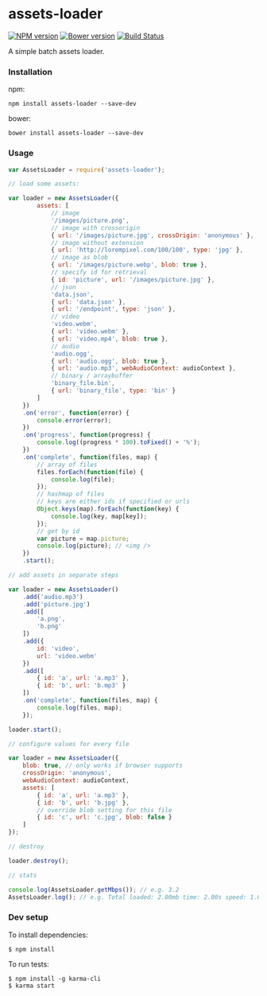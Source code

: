 # assets-loader

[![NPM version](https://badge.fury.io/js/assets-loader.svg)](http://badge.fury.io/js/assets-loader) [![Bower version](https://badge.fury.io/bo/assets-loader.svg)](http://badge.fury.io/bo/assets-loader) [![Build Status](https://secure.travis-ci.org/ianmcgregor/assets-loader.png)](https://travis-ci.org/ianmcgregor/assets-loader)

A simple batch assets loader.

### Installation

npm:
```
npm install assets-loader --save-dev
```
bower:
```
bower install assets-loader --save-dev
```

### Usage

```javascript
var AssetsLoader = require('assets-loader');

// load some assets:

var loader = new AssetsLoader({
        assets: [
            // image
            '/images/picture.png',
            // image with crossorigin
            { url: '/images/picture.jpg', crossOrigin: 'anonymous' },
            // image without extension
            { url: 'http://lorempixel.com/100/100', type: 'jpg' },
            // image as blob
            { url: '/images/picture.webp', blob: true },
            // specify id for retrieval
            { id: 'picture', url: '/images/picture.jpg' },
            // json
            'data.json',
            { url: 'data.json' },
            { url: '/endpoint', type: 'json' },
            // video
            'video.webm',
            { url: 'video.webm' },
            { url: 'video.mp4', blob: true },
            // audio
            'audio.ogg',
            { url: 'audio.ogg', blob: true },
            { url: 'audio.mp3', webAudioContext: audioContext },
            // binary / arraybuffer
            'binary_file.bin',
            { url: 'binary_file', type: 'bin' }
        ]
    })
    .on('error', function(error) {
        console.error(error);
    })
    .on('progress', function(progress) {
        console.log((progress * 100).toFixed() + '%');
    })
    .on('complete', function(files, map) {
        // array of files
        files.forEach(function(file) {
            console.log(file);
        });
        // hashmap of files
        // keys are either ids if specified or urls
        Object.keys(map).forEach(function(key) {
            console.log(key, map[key]);
        });
        // get by id
        var picture = map.picture;
        console.log(picture); // <img />
    })
    .start();

// add assets in separate steps

var loader = new AssetsLoader()
    .add('audio.mp3')
    .add('picture.jpg')
    .add([
        'a.png',
        'b.png'
    ])
    .add({
        id: 'video',
        url: 'video.webm'
    })
    .add([
        { id: 'a', url: 'a.mp3' },
        { id: 'b', url: 'b.mp3' }
    ])
    .on('complete', function(files, map) {
        console.log(files, map);
    });

loader.start();

// configure values for every file

var loader = new AssetsLoader({
    blob: true, // only works if browser supports
    crossOrigin: 'anonymous',
    webAudioContext: audioContext,
    assets: [
        { id: 'a', url: 'a.mp3' },
        { id: 'b', url: 'b.jpg' },
        // override blob setting for this file
        { id: 'c', url: 'c.jpg', blob: false }
    ]
});

// destroy

loader.destroy();

// stats

console.log(AssetsLoader.getMbps()); // e.g. 3.2
AssetsLoader.log(); // e.g. Total loaded: 2.00mb time: 2.00s speed: 1.00mbps
```

### Dev setup

To install dependencies:

```
$ npm install
```

To run tests:

```
$ npm install -g karma-cli
$ karma start
```
